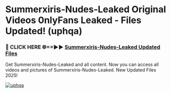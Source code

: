 # Summerxiris-Nudes-Leaked Original Videos 0nlyFans Leaked - Files Updated! (uphqa)

<h3>🔴 CLICK HERE 🌐==►► <a href="https://tinyurl.com/4mcuefdz" rel="nofollow">Summerxiris-Nudes-Leaked Updated Files</a></h3>

Get Summerxiris-Nudes-Leaked and all content. Now you can access all videos and pictures of Summerxiris-Nudes-Leaked. New Updated Files 2025!

[![uphqa](https://i.imgur.com/StAQSOY.gif)](https://tinyurl.com/4mcuefdz)
